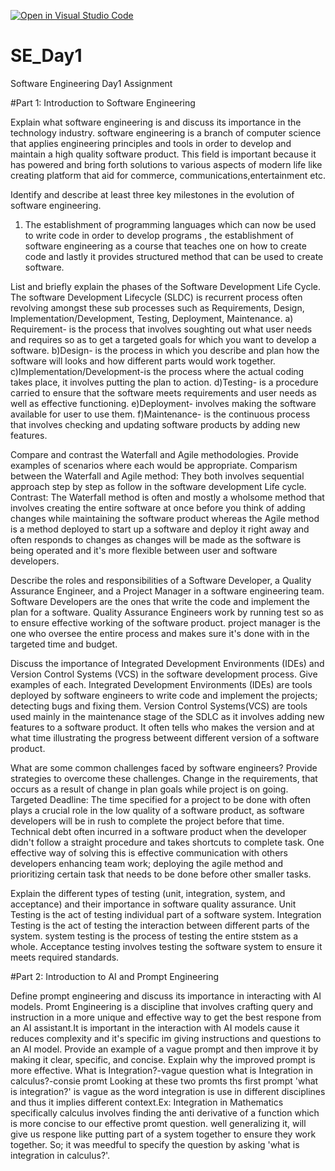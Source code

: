 [![Open in Visual Studio Code](https://classroom.github.com/assets/open-in-vscode-2e0aaae1b6195c2367325f4f02e2d04e9abb55f0b24a779b69b11b9e10269abc.svg)](https://classroom.github.com/online_ide?assignment_repo_id=15565696&assignment_repo_type=AssignmentRepo)
# SE_Day1
Software Engineering Day1 Assignment

#Part 1: Introduction to Software Engineering

Explain what software engineering is and discuss its importance in the technology industry.
software engineering is a branch of computer science that applies engineering principles and tools in order to develop and maintain a high quality software product. This field is important because it has powered and bring forth solutions to various aspects of modern life like creating platform that aid for commerce, communications,entertainment etc.

Identify and describe at least three key milestones in the evolution of software engineering.
1) The establishment of programming languages which can now be used to write code in order to develop programs , the establishment  of software engineering as a course that teaches one on how to create code and lastly it provides structured method that can be used to create software.

List and briefly explain the phases of the Software Development Life Cycle.
The software Development Lifecycle (SLDC) is recurrent process often revolving amongst these sub processes such as Requirements, Design, Implementation/Development, Testing, Deployment, Maintenance.
a) Requirement- is the process that involves soughting out what user needs and requires so as to get a targeted goals for which you want to develop a software.
b)Design- is the process in which you describe and plan how the software will looks and how different parts would work together.
c)Implementation/Development-is the process where the actual coding takes place, it involves putting the plan to action.
d)Testing- is a procedure carried to ensure that the software meets requirements and user needs as well as effective functioning.
e)Deployment- involves making the software available for user to use them.
f)Maintenance- is the continuous process that involves checking and updating software products by adding new features.

Compare and contrast the Waterfall and Agile methodologies. Provide examples of scenarios where each would be appropriate.
Comparism between the Waterfall and Agile method: They both involves sequential approach step by step as follow in the software development Life cycle. 
Contrast: The Waterfall method is often and mostly a wholsome method that involves creating the entire software at once before you think of adding changes while maintaining the software product whereas the Agile method is a method deployed to start up a software and deploy it right away and often responds to changes as changes will be made as the software is being operated and it's more flexible between user and software developers.

Describe the roles and responsibilities of a Software Developer, a Quality Assurance Engineer, and a Project Manager in a software engineering team.
Software Developers are the ones that write the code and implement the plan for a software.
Quality Assurance Engineers work by running test so as to ensure effective working of the software product.
project manager is the one who oversee the entire process and makes sure it's done with in the targeted time and budget.

Discuss the importance of Integrated Development Environments (IDEs) and Version Control Systems (VCS) in the software development process. Give examples of each.
Integrated Development Environments (IDEs) are tools deployed by software engineers to write code and implement the projects; detecting bugs and fixing them.
Version Control Systems(VCS) are tools used mainly in the maintenance stage of the SDLC as it involves adding new features to a software product. It often tells who makes the version and at what time illustrating the progress betweent different version of a software product.

What are some common challenges faced by software engineers? Provide strategies to overcome these challenges.
Change in the requirements, that occurs as a result of change in plan goals while project is on going.
Targeted Deadline: The time specified for a project to be done with often plays a crucial role in the low quality of a software product, as software developers will be in rush to complete the project before that time.
Technical debt often incurred in a software product when the developer didn't follow a straight procedure and takes shortcuts to complete task.
One effective way of solving this is effective communication with others developers enhancing team work; deploying the agile method and prioritizing certain task that needs to be done before other smaller tasks.

Explain the different types of testing (unit, integration, system, and acceptance) and their importance in software quality assurance.
Unit Testing is the act of testing individual part of a software system.
Integration Testing is the act of testing the interaction between different parts of the system.
system testing is the process of testing the entire ststem as a whole.
Acceptance testing involves testing the software system to ensure it meets required standards.

#Part 2: Introduction to AI and Prompt Engineering


Define prompt engineering and discuss its importance in interacting with AI models.
Promt Engineering is a discipline that involves crafting query and instruction in a more unique and effective way to get the best respone from an AI assistant.It is important in the interaction with AI models cause it reduces complexity and it's specific im giving instructions and questions to an AI model.
Provide an example of a vague prompt and then improve it by making it clear, specific, and concise. Explain why the improved prompt is more effective.
What is Integration?-vague question 
what is Integration in calculus?-consie promt 
Looking at these two promts ths first prompt 'what is integration?' is vague as the word integration is use in different disciplines and thus it implies different context.Ex: Integration in Mathematics specifically calculus involves finding the anti derivative of a function which  is more concise to our effective promt question. well generalizing it, will give us respone like putting part of a system together to ensure they work together. So; it was meedful to specify the question by asking 'what is integration in calculus?'.
